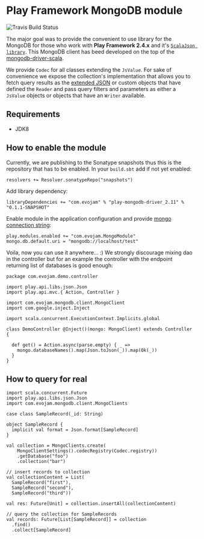 Play Framework MongoDB module
===========================

![Travis Build Status](https://travis-ci.org/evojam/play-mongodb-driver.svg)

The major goal was to provide the convenient to use library for the MongoDB for those who work with **Play Framework 2.4.x** and it's [`ScalaJson library`](https://www.playframework.com/documentation/2.4.x/ScalaJson). This MongoDB client has beed developed on the top of the [mongodb-driver-scala](https://github.com/evojam/mongodb-driver-scala).

We provide `Codec` for all classes extending the `JsValue`. For sake of convenience we expose the collection's implementation that allows you to fetch query results as the [extended JSON](http://docs.mongodb.org/manual/reference/mongodb-extended-json/) or custom objects that have defined the `Reader` and pass query filters and parameters as either a `JsValue` objects or objects that have an `Writer` available.

## Requirements

- JDK8

## How to enable the module

Currently, we are publishing to the Sonatype snapshots thus this is the repository that has to be enabled. In your `build.sbt` add if not yet enabled:

    resolvers += Resolver.sonatypeRepo("snapshots")

Add library dependency:

    libraryDependencies += "com.evojam" % "play-mongodb-driver_2.11" % "0.1.1-SNAPSHOT"

Enable module in the application configuration and provide [mongo connection string](http://docs.mongodb.org/manual/reference/connection-string/):

    play.modules.enabled += "com.evojam.MongoModule"
    mongo.db.default.uri = "mongodb://localhost/test"

Voila, now you can use it anywhere... :) We strongly discourage mixing dao in the controller but for an example the controller with the endpoint returning list of databases is good enough:

    package com.evojam.demo.controller

    import play.api.libs.json.Json
    import play.api.mvc.{ Action, Controller }

    import com.evojam.mongodb.client.MongoClient
    import com.google.inject.Inject

    import scala.concurrent.ExecutionContext.Implicits.global

    class DemoController @Inject()(mongo: MongoClient) extends Controller {

      def get() = Action.async(parse.empty) { _ =>
        mongo.databaseNames().map(Json.toJson(_)).map(Ok(_))
      }
    }

## How to query for real

```
import scala.concurrent.Future
import play.api.libs.json.Json
import com.evojam.mongodb.client.MongoClients

case class SampleRecord(_id: String)

object SampleRecord {
  implicit val format = Json.format[SampleRecord]
}

val collection = MongoClients.create(
    MongoClientSettings().codecRegistry(Codec.registry))
    .getDatabase("foo")
    .collection("bar")

// insert records to collection
val collectionContent = List(
  SampleRecord("first"),
  SampleRecord("second"),
  SampleRecord("third"))

val res: Future[Unit] = collection.insertAll(collectionContent)

// query the collection for SampleRecords
val records: Future[List[SampleRecord]] = collection
  .find()
  .collect[SampleRecord]

```